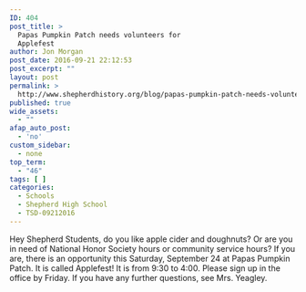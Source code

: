 ```yaml
---
ID: 404
post_title: >
  Papas Pumpkin Patch needs volunteers for
  Applefest
author: Jon Morgan
post_date: 2016-09-21 22:12:53
post_excerpt: ""
layout: post
permalink: >
  http://www.shepherdhistory.org/blog/papas-pumpkin-patch-needs-volunteers-for-applefest/
published: true
wide_assets:
  - ""
afap_auto_post:
  - 'no'
custom_sidebar:
  - none
top_term:
  - "46"
tags: [ ]
categories:
  - Schools
  - Shepherd High School
  - TSD-09212016
---
```

Hey Shepherd Students, do you like apple cider and doughnuts? Or are you in need of National Honor Society hours or community service hours? If you are, there is an opportunity this Saturday, September 24 at Papas Pumpkin Patch. It is called Applefest! It is from 9:30 to 4:00. Please sign up in the office by Friday. If you have any further questions, see Mrs. Yeagley.